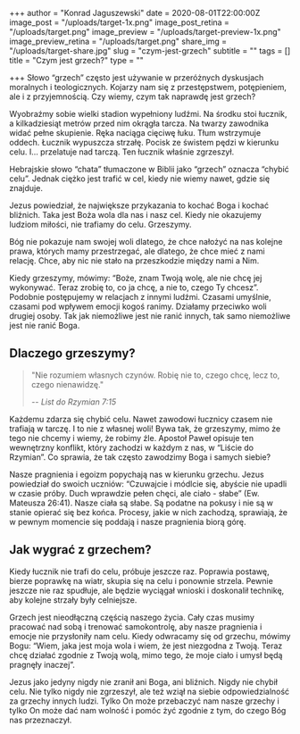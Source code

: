 +++
author = "Konrad Jaguszewski"
date = 2020-08-01T22:00:00Z
image_post = "/uploads/target-1x.png"
image_post_retina = "/uploads/target.png"
image_preview = "/uploads/target-preview-1x.png"
image_preview_retina = "/uploads/target.png"
share_img = "/uploads/target-share.jpg"
slug = "czym-jest-grzech"
subtitle = ""
tags = []
title = "Czym jest grzech?"
type = ""

+++
Słowo “grzech” często jest używanie w przeróżnych dyskusjach moralnych i teologicznych. Kojarzy nam się z przestępstwem, potępieniem, ale i z przyjemnością. Czy wiemy, czym tak naprawdę jest grzech?

Wyobraźmy sobie wielki stadion wypełniony ludźmi. Na środku stoi łucznik, a kilkadziesiąt metrów przed nim okrągła tarcza. Na twarzy zawodnika widać pełne skupienie. Ręka naciąga cięciwę łuku. Tłum wstrzymuje oddech. Łucznik wypuszcza strzałę. Pocisk ze świstem pędzi w kierunku celu. I… przelatuje nad tarczą. Ten łucznik właśnie zgrzeszył.

Hebrajskie słowo “chata” tłumaczone w Biblii jako “grzech” oznacza “chybić celu”. Jednak ciężko jest trafić w cel, kiedy nie wiemy nawet, gdzie się znajduje.

Jezus powiedział, że największe przykazania to kochać Boga i kochać bliźnich. Taka jest Boża wola dla nas i nasz cel. Kiedy nie okazujemy ludziom miłości, nie trafiamy do celu. Grzeszymy.

Bóg nie pokazuje nam swojej woli dlatego, że chce nałożyć na nas kolejne prawa, których mamy przestrzegać, ale dlatego, że chce mieć z nami relację. Chce, aby nic nie stało na przeszkodzie między nami a Nim.

Kiedy grzeszymy, mówimy: “Boże, znam Twoją wolę, ale nie chcę jej wykonywać. Teraz zrobię to, co ja chcę, a nie to, czego Ty chcesz”. Podobnie postępujemy w relacjach z innymi ludźmi. Czasami umyślnie, czasami pod wpływem emocji kogoś ranimy. Działamy przeciwko woli drugiej osoby. Tak jak niemożliwe jest nie ranić innych, tak samo niemożliwe jest nie ranić Boga.

## Dlaczego grzeszymy?

> "Nie rozumiem własnych czynów. Robię nie to, czego chcę, lecz to, czego nienawidzę."
>
> -- <cite>List do Rzymian 7:15</cite>

Każdemu zdarza się chybić celu. Nawet zawodowi łucznicy czasem nie trafiają w tarczę. I to nie z własnej woli! Bywa tak, że grzeszymy, mimo że tego nie chcemy i wiemy, że robimy źle. Apostoł Paweł opisuje ten wewnętrzny konflikt, który zachodzi w każdym z nas, w “Liście do Rzymian”. Co sprawia, że tak często zawodzimy Boga i samych siebie?

Nasze pragnienia i egoizm popychają nas w kierunku grzechu. Jezus powiedział do swoich uczniów: “Czuwajcie i módlcie się, abyście nie upadli w czasie próby. Duch wprawdzie pełen chęci, ale ciało - słabe” (Ew. Mateusza 26:41). Nasze ciała są słabe. Są podatne na pokusy i nie są w stanie opierać się bez końca. Procesy, jakie w nich zachodzą, sprawiają, że w pewnym momencie się poddają i nasze pragnienia biorą górę.

## Jak wygrać z grzechem?

Kiedy łucznik nie trafi do celu, próbuje jeszcze raz. Poprawia postawę, bierze poprawkę na wiatr, skupia się na celu i ponownie strzela. Pewnie jeszcze nie raz spudłuje, ale będzie wyciągał wnioski i doskonalił technikę, aby kolejne strzały były celniejsze.

Grzech jest nieodłączną częścią naszego życia. Cały czas musimy pracować nad sobą i trenować samokontrolę, aby nasze pragnienia i emocje nie przysłoniły nam celu. Kiedy odwracamy się od grzechu, mówimy Bogu: “Wiem, jaka jest moja wola i wiem, że jest niezgodna z Twoją. Teraz chcę działać zgodnie z Twoją wolą, mimo tego, że moje ciało i umysł będą pragnęły inaczej”.

Jezus jako jedyny nigdy nie zranił ani Boga, ani bliźnich. Nigdy nie chybił celu. Nie tylko nigdy nie zgrzeszył, ale też wziął na siebie odpowiedzialność za grzechy innych ludzi. Tylko On może przebaczyć nam nasze grzechy i tylko On może dać nam wolność i pomóc żyć zgodnie z tym, do czego Bóg nas przeznaczył.